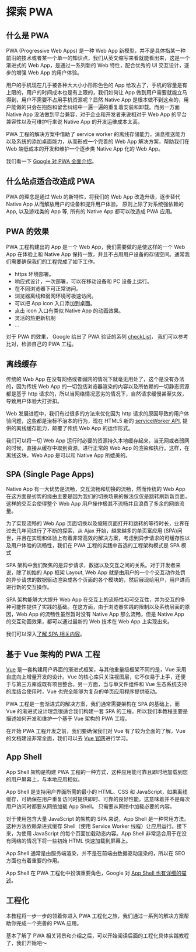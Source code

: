 # 探索 PWA

## 什么是 PWA

PWA (Progressive Web Apps) 是一种 Web App 新模型，并不是具体指某一种前沿的技术或者某一个单一的知识点，我们从英文缩写来看就能看出来，这是一个渐进式的 Web App，是通过一系列新的 Web 特性，配合优秀的 UI 交互设计，逐步的增强 Web App 的用户体验。

用户的手机现在几乎被各种大大小小形形色色的 App 给攻占了，手机的容量是有上限的，用户的时间成本也是有上限的，我们如何让 App 做到用户需要就能立马得到，用户不需要不占用手机资源呢？显然 Native App 是根本做不到这点的，用户能做的只会在抱怨和留舍纠结中一遍一遍的重复着安装和卸载。而另一方面 Native App 没法做到平台兼容，对于企业和开发者来说相对于 Web App 的平台兼容性以及可维护行来说 Native App 的开发运维成本太高。

PWA 工程的解决方案中借助了 service worker 的离线存储能力，消息推送能力以及系统的添加桌面能力，从而形成一个完善的 Web App 解决方案，帮助我们在 Web 端低成本的开发和维护一个逐步类 Native App 化的 Web App。

我们看一下 [Google 对 PWA 全面介绍](https://developers.google.com/web/progressive-web-apps)。


## 什么站点适合改造成 PWA

PWA 的理念是通过 Web 的新特性，将我们的 Web App 改造升级，逐步替代 Native App 从而解放用户的设备和提升用户体验。
原则上除了对系统强依赖的 App, 以及游戏类的 App 等, 所有的 Native App 都可以改造成 PWA 应用。


## PWA 的效果

PWA 工程构建出的 App 是一个 Web App，我们需要做的是使这样的一个 Web App 在体验上和 Native App 保持一致，并且不占用用户设备的存储空间。通常我们需要确保我们的工程完成了如下工作。

- https 环境部署。
- 响应式设计，一次部署，可以在移动设备和 PC 设备上运行。
- 在不同浏览器下可正常访问。
- 浏览器离线和弱网环境可极速访问。
- 可以把 App icon 入口添加到桌面。
- 点击 icon 入口有类似 Native App 的动画效果。
- 灵活的热更新机制
- ...

对于 PWA 的效果， Google 给出了 PWA 验证的系列 [checkList](https://developers.google.com/web/progressive-web-apps/checklist)， 我们可以参考比对，检验自己的 PWA 工程。

## 离线缓存

传统的 Web App 在没有网络或者弱网的情况下就毫无用处了，这个是没有办法的，因为传统 Web App 的一切包括浏览器渲染的内容以及所依赖的一切静态资源都是基于 http 请求的，所以当网络情况恶劣的情况下，自然请求缓慢甚至失效，导致用户体验大打折扣。

Web 发展进程中，我们有过很多的方法来优化因为 http 请求的原因导致的用户体验问题，这些都是治标不治本的行为，现在 HTML5 新的 [serviceWorker API](https://lavas.baidu.com/doc/offline-and-cache-loading/service-worker/01-service-worker-introduction), 提供的离线缓存能力，颠覆了传统 Web App 的运作形式。

我们可以将一切 Web App 运行时必要的资源持久本地缓存起来，当无网或者弱网的时候，直接从缓存中取到资源，进行正常的 Web App 的渲染和执行。这样，在离线这块，Web App 是可以和 Native App 所媲美的。


## SPA (Single Page Apps)

Native App 有一大优势是流畅，交互流畅和切换的流畅，然而传统的 Web App 在这方面是劣势的缘由主要是因为我们的切换场景的做法仅仅是跳转刷新新页面，这样的交互会使得整个 Web App 用户操作极其不流畅并且浪费了多余的网络流量。

为了实现流畅的 Web App 页面切换以及缩短页面打开和跳转的等待时长，业界在过去几年间进行了不断的探索，从 Ajax 开始，越来越多的单页富应用 (SPA)问世，并且在实现和体验上有着非常高效的解决方案，考虑到异步请求的可缓存性以及用户体验的流畅性，我们在 PWA 工程的实践中首选的工程架构模式是 SPA 模式

SPA 架构中我们聚焦的是异步请求，数据以及交互之间的关系。对于开发者来说，除了初始的 App 框架 Layout, Web App 就是由用户的一个个交互动作处罚的异步请求的数据驱动渲染成各个页面的各个模块的，然后展现给用户，用户进而进行新的交互操作。

SPA 架构能够大大提升 Web App 在交互上的流畅性和可交互性，并为交互的多种可能性提供了实践的基础。在这方面，由于浏览器实践的限制以及系统层面的原因，Web App 的流畅性虽然暂时没有 Native App 那么流畅，但是 Native App 的交互动画效果，都可以通过最新的 Web 技术在 Web App 上实现出来。

我们可以深入[了解 SPA 相关内容](http://blog.angular-university.io/why-a-single-page-application-what-are-the-benefits-what-is-a-spa)。



## 基于 Vue 架构的 PWA 工程

[Vue](https://cn.vuejs.org/v2/guide) 是一套构建用户界面的渐进式框架，与其他重量级框架不同的是，Vue 采用自底向上增量开发的设计。Vue 的核心库只关注视图层，它不仅易于上手，还便于与第三方库或既有项目整合。另一方面，当与单文件组件和 Vue 生态系统支持的库结合使用时，Vue 也完全能够为复杂的单页应用程序提供驱动。

PWA 工程是一套渐进式的解决方案，我们通常需要架构在 SPA 的基础上，而 Vue 的渐进式设计理念很适合我们构建一套 SPA 的工程。所以我们本教程主要是描述如何开发和维护一个基于 Vue 架构的 PWA 工程。

在开始 PWA 工程开发之前，我们要确保我们对 Vue 有了较为全面的了解，Vue 的文档建设非常全面，我们可以去 [Vue 官网](https://cn.vuejs.org)进行学习。


## App Shell

App Shell 架构是构建 PWA 工程的一种方式，这种应用能可靠且即时地加载到您的用户屏幕上，与本地应用相似。

App Shell 是支持用户界面所需的最小的 HTML、CSS 和 JavaScript，如果离线缓存，可确保在用户重复访问时提供即时、可靠的良好性能。这意味着并不是每次用户访问时都要从网络加载 App Shell。 只需要从网络中加载必要的内容。

对于使用包含大量 JavaScript 的架构的 SPA 来说，App Shell 是一种常用方法。这种方法依赖渐进式缓存 Shell（使用 Service Worker 线程）让应用运行。接下来，为使用 JavaScript 的每个页面加载动态内容。App Shell 非常适合用于在没有网络的情况下将一些初始 HTML 快速加载到屏幕上。

App Shell 通常是由服务端渲染，并不是在前端由数据驱动渲染的，所以在 SEO 方面也有着重要的作用。

App Shell 在 PWA 工程化中扮演重要角色，Google 对 [App Shell 也有详细的描述](https://developers.google.com/web/fundamentals/architecture/app-shell)。


## 工程化

本教程将一步一步的领着你进入 PWA 工程化之旅，我们通过一系列的解决方案帮助你完成一个完善的 PWA 应用。

基本了解了 PWA 相关背景和介绍之后，可以开始阅读后面的工程化具体实践教程了，我们开始吧～
